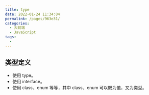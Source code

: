 ```yaml
---
title: type
date: 2022-01-24 11:34:04
permalink: /pages/963e31/
categories:
  - 大前端
  - JavaScript
tags:
  - 
---
```

## 类型定义

- 使用 type。
- 使用 interface。
- 使用 class、enum 等等，其中 class、enum 可以既为值，又为类型。